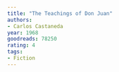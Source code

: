 ```yaml
---
title: "The Teachings of Don Juan"
authors:
- Carlos Castaneda
year: 1968
goodreads: 78250
rating: 4
tags:
- Fiction
---
```


